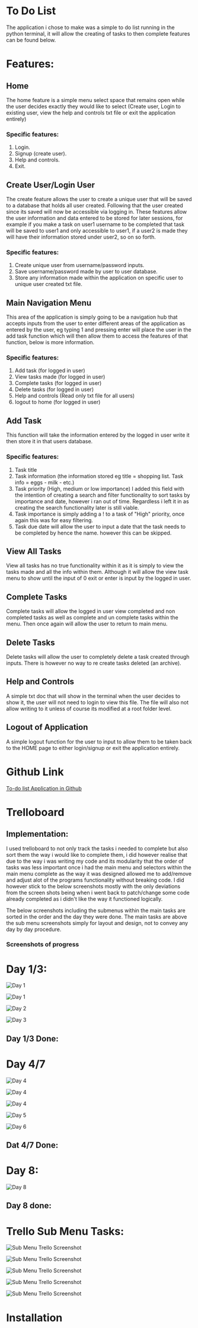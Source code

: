 # To Do List 

The application i chose to make was a simple to do list running in the python terminal, it will allow the creating of tasks to then complete features can be found below.

# Features:

## Home

The home feature is a simple menu select space that remains open while the user decides exactly they would like to select (Create user, Login to existing user, view the help and controls txt file or exit the application entirely)

### Specific features:

1. Login.
2. Signup (create user).
3. Help and controls.
4. Exit.

## Create User/Login User

The create feature allows the user to create a unique user that will be saved to a database that holds all user created. Following that the user created since its saved will now be accessible via logging in. These features allow the user information and data entered to be stored for later sessions, for example if you make a task on user1 username to be completed that task will be saved to user1 and only accessible to user1, if a user2 is made they will have their information stored under user2, so on so forth.

### Specific features:

1. Create unique user from username/password inputs.
2. Save username/password made by user to user database.
3. Store any information made within the application on specific user to unique user created txt file.


## Main Navigation Menu

This area of the application is simply going to be a navigation hub that accepts inputs from the user to enter different areas of the application as entered by the user, eg typing 1 and pressing enter will place the user in the add task function which will then allow them to access the features of that function, below is more information.

### Specific features:
1. Add task (for logged in user)
2. View tasks made (for logged in user)
3. Complete tasks (for logged in user)
4. Delete tasks (for logged in user)
5. Help and controls (Read only txt file for all users)
6. logout to home (for logged in user)

## Add Task

This function will take the information entered by the logged in user write it then store it in that users database.

### Specific features:

1. Task title
2. Task information (the information stored eg title = shopping list. Task info = eggs - milk - etc.)
3. Task priority (High, medium or low importance)
I added this field with the intention of creating a search and filter functionality to sort tasks by importance and date, however i ran out of time. Regardless i left it in as creating the search functionality later is still viable.
4. Task importance is simply adding a ! to a task of "High" priority, once again this was for easy filtering.
5. Task due date will allow the user to input a date that the task needs to be completed by hence the name. however this can be skipped.

## View All Tasks

View all tasks has no true functionality within it as it is simply to view the tasks made and all the info within them. Although it will allow the view task menu to show until the input of 0 exit or enter is input by the logged in user.

## Complete Tasks

Complete tasks will allow the logged in user view completed and non completed tasks as well as complete and un complete tasks within the menu.
Then once again will allow the user to return to main menu.

## Delete Tasks

Delete tasks will allow the user to completely delete a task created through inputs. There is however no way to re create tasks deleted (an archive).

## Help and Controls

A simple txt doc that will show in the terminal when the user decides to show it, the user will not need to login to view this file. 
The file will also not allow writing to it unless of course its modified at a root folder level.

## Logout of Application 

A simple logout function for the user to input to allow them to be taken back to the HOME page to either login/signup or exit the application entirely.

# Github Link

[To-do list Application in Github](https://github.com/Preedie/T1A3_TerminalApp.git)

# Trelloboard

## Implementation:

I used trelloboard to not only track the tasks i needed to complete but also sort them the way i would like to complete them, i did however realise that due to the way i was writing my code and its modularity that the order of tasks was less important once i had the main menu and selectors within the main menu complete as the way it was designed allowed me to add/remove and adjust alot of the programs functionality without breaking code. I did however stick to the below screenshots mostly with the only deviations from the screen shots being when i went back to patch/change some code already completed as i didn't like the way it functioned logically.

The below screenshots including the submenus within the main tasks are sorted in the order and the day they were done. The main tasks are above the sub menu screenshots simply for layout and design, not to convey any day by day procedure.

### Screenshots of progress

# Day 1/3:

![Day 1](./TrelloboardPics/Trelloboard1.png)

![Day 1](./TrelloboardPics/Trelloboard2%20Login-Create.png)

![Day 2](./TrelloboardPics/Trelloboard3%20mainmenu-selection.png)

![Day 3](./TrelloboardPics/Trelloboard4.png)

## Day 1/3 Done:

# Day 4/7

![Day 4](./TrelloboardPics/Trelloboard5.png)

![Day 4](./TrelloboardPics/Trelloboard6.png)

![Day 4](./TrelloboardPics/Trelloboard7.png)

![Day 5](./TrelloboardPics/Trelloboard8.png)

![Day 6](./TrelloboardPics/Trelloboard9.png) 

## Dat 4/7 Done:

# Day 8:

![Day 8](./TrelloboardPics/Trelloboard10.png)

## Day 8 done:

# Trello Sub Menu Tasks:

![Sub Menu Trello Screenshot](./TrelloboardPics/Trellosubmenu1.png)

![Sub Menu Trello Screenshot](./TrelloboardPics/Trellosubmenu2.png)

![Sub Menu Trello Screenshot](./TrelloboardPics/Trellosubmenu3.png)

![Sub Menu Trello Screenshot](./TrelloboardPics/Trellosubmenu4.png)

![Sub Menu Trello Screenshot](./TrelloboardPics/Trellosubmenu5.png)

# Installation

